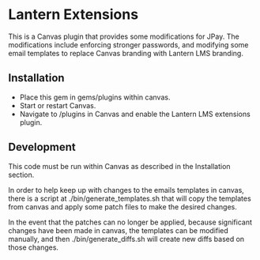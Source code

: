 # Lantern Extensions

This is a Canvas plugin that provides some modifications for JPay. The
modifications include enforcing stronger passwords, and modifying some email
templates to replace Canvas branding with Lantern LMS branding.

## Installation

- Place this gem in gems/plugins within canvas.
- Start or restart Canvas.
- Navigate to /plugins in Canvas and enable the Lantern LMS extensions plugin.

## Development

This code must be run within Canvas as described in the Installation section.

In order to help keep up with changes to the emails templates in canvas, there
is a script at ./bin/generate_templates.sh that will copy the templates from
canvas and apply some patch files to make the desired changes.

In the event that the patches can no longer be applied, because significant
changes have been made in canvas, the templates can be modified manually, and
then ./bin/generate_diffs.sh will create new diffs based on those changes.
